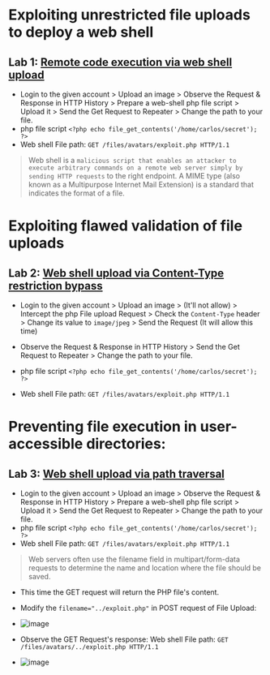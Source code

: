 # Exploiting unrestricted file uploads to deploy a web shell
## Lab 1: [Remote code execution via web shell upload](https://portswigger.net/web-security/file-upload/lab-file-upload-remote-code-execution-via-web-shell-upload)
- Login to the given account > Upload an image > Observe the Request & Response in HTTP History > Prepare a web-shell php file script > Upload it > Send the Get Request to Repeater > Change the path to your file.
- php file script `<?php echo file_get_contents('/home/carlos/secret'); ?>`
- Web shell File path: `GET /files/avatars/exploit.php HTTP/1.1`

> Web shell is a `malicious script that enables an attacker to execute arbitrary commands on a remote web server simply by sending HTTP requests` to the right endpoint.
> A MIME type (also known as a Multipurpose Internet Mail Extension) is a standard that indicates the format of a file.

# Exploiting flawed validation of file uploads
## Lab 2: [Web shell upload via Content-Type restriction bypass](https://portswigger.net/web-security/file-upload/lab-file-upload-web-shell-upload-via-content-type-restriction-bypass)
- Login to the given account > Upload an image > (It'll not allow) > Intercept the php File upload Request > Check the `Content-Type` header > Change its value to `image/jpeg` > Send the Request (It will allow this time)
- Observe the Request & Response in HTTP History >  Send the Get Request to Repeater > Change the path to your file. 

- php file script `<?php echo file_get_contents('/home/carlos/secret'); ?>`
- Web shell File path: `GET /files/avatars/exploit.php HTTP/1.1`

# Preventing file execution in user-accessible directories:
## Lab 3: [Web shell upload via path traversal](https://portswigger.net/web-security/file-upload/lab-file-upload-web-shell-upload-via-path-traversal)
- Login to the given account > Upload an image > Observe the Request & Response in HTTP History > Prepare a web-shell php file script > Upload it > Send the Get Request to Repeater > Change the path to your file.
- php file script `<?php echo file_get_contents('/home/carlos/secret'); ?>`
- Web shell File path: `GET /files/avatars/exploit.php HTTP/1.1`
> Web servers often use the filename field in multipart/form-data requests to determine the name and location where the file should be saved.
- This time the GET request will return the PHP file's content.
- Modify the `filename="../exploit.php"` in POST request of File Upload:
- ![image](https://github.com/user-attachments/assets/f5609d72-4ba5-4ec2-a68e-e5b0612ae81c)

- Observe the GET Request's response: Web shell File path: `GET /files/avatars/../exploit.php HTTP/1.1`
- ![image](https://github.com/user-attachments/assets/7b066cb1-a89a-4529-b7f4-a86762e0707b)









